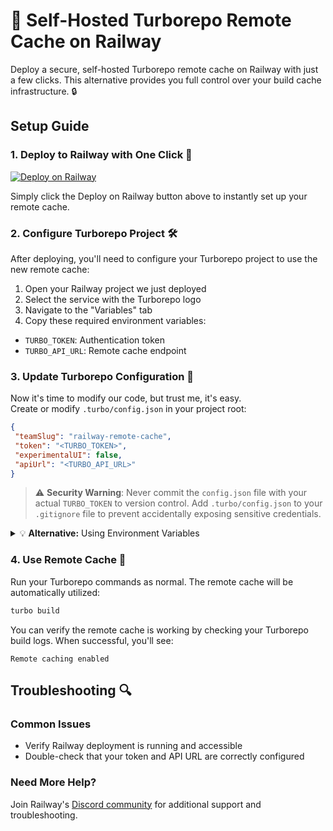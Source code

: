 # 🚂 Self-Hosted Turborepo Remote Cache on Railway

Deploy a secure, self-hosted Turborepo remote cache on Railway with just a few clicks. This alternative provides you full control over your build cache infrastructure. 🔒

## Setup Guide 

### 1. Deploy to Railway with One Click 🎯  
[![Deploy on Railway](https://railway.com/button.svg)](https://railway.app/template/tRFTHR?referralCode=chIZYq)

Simply click the Deploy on Railway button above to instantly set up your remote cache.

### 2. Configure Turborepo Project 🛠️

After deploying, you'll need to configure your Turborepo project to use the new remote cache:

1. Open your Railway project we just deployed
2. Select the service with the Turborepo logo
3. Navigate to the "Variables" tab
4. Copy these required environment variables:
  - `TURBO_TOKEN`: Authentication token
  - `TURBO_API_URL`: Remote cache endpoint

### 3. Update Turborepo Configuration 📝

Now it's time to modify our code, but trust me, it's easy.  
Create or modify `.turbo/config.json` in your project root:

```json
{
 "teamSlug": "railway-remote-cache",
 "token": "<TURBO_TOKEN>",
 "experimentalUI": false,
 "apiUrl": "<TURBO_API_URL>"
}
```

> ⚠️ **Security Warning**: Never commit the `config.json` file with your actual `TURBO_TOKEN` to version control. Add `.turbo/config.json` to your `.gitignore` file to prevent accidentally exposing sensitive credentials.

<details>
<summary>💡 <strong>Alternative:</strong> Using Environment Variables</summary>

If you don't want to create the `config.json` file, you can set the following environment variables in your Turborepo project when building:

```properties
TURBO_TOKEN=<TURBO_TOKEN>
TURBO_API_URL=<TURBO_API_URL>
TURBO_TEAM=railway-remote-cache
```

And to load it from a `.env` file, you can use the `dotenv-cli` package:

```bash
dotenv -e .env -- npx turbo build
```

</details>

### 4. Use Remote Cache 🎉

Run your Turborepo commands as normal. The remote cache will be automatically utilized:

```bash
turbo build
```
You can verify the remote cache is working by checking your Turborepo build logs. When successful, you'll see:

```
Remote caching enabled
```

## Troubleshooting 🔍

### Common Issues
- Verify Railway deployment is running and accessible
- Double-check that your token and API URL are correctly configured

### Need More Help?
Join Railway's [Discord community](https://discord.gg/railway) for additional support and troubleshooting. 